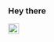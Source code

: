 ### Hey there <img src="https://media.giphy.com/media/hvRJCLFzcasrR4ia7z/giphy.gif" width="15px">
<a href="https://www.linkedin.com/in/swati-sinha-401706206/">
  <img align="left" alt="Ketan's LinkedIN" width="22px" src="https://raw.githubusercontent.com/peterthehan/peterthehan/master/assets/linkedin.svg" />
</a>

